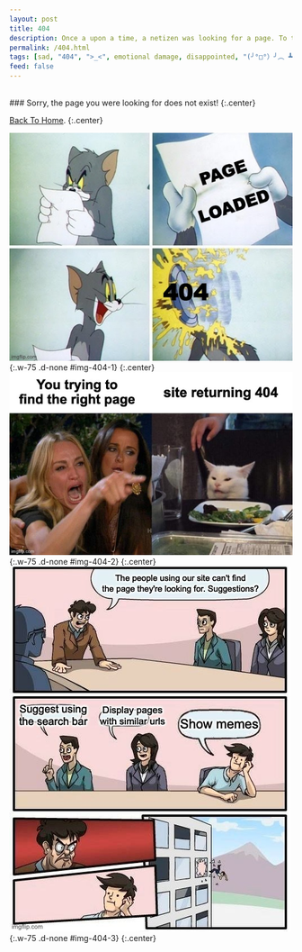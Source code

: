 ```yaml
---
layout: post
title: 404
description: Once a upon a time, a netizen was looking for a page. To their dismay, they got this disappointment of a post.
permalink: /404.html
tags: [sad, "404", ">_<", emotional damage, disappointed, "(╯°□°）╯︵ ┻━┻"]
feed: false
---
```

<br/>
### Sorry, the page you were looking for does not exist!
{:.center}

[Back To Home]({{site.url}}{{site.baseurl}}).
{:.center}

![](/assets/img/404-1.jpeg){:.w-75 .d-none #img-404-1}
{:.center}
![](/assets/img/404-2.jpeg){:.w-75 .d-none #img-404-2}
{:.center}
![](/assets/img/404-3.jpeg){:.w-75 .d-none #img-404-3}
{:.center}

